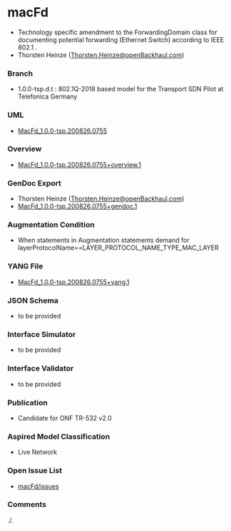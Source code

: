 # macFd
- Technology specific amendment to the ForwardingDomain class for documenting potential forwarding (Ethernet Switch) according to IEEE 802.1 .
- Thorsten Heinze (Thorsten.Heinze@openBackhaul.com)

### Branch
- 1.0.0-tsp.d.t : 802.1Q-2018 based model for the Transport SDN Pilot at Telefonica Germany

### UML
- [MacFd_1.0.0-tsp.200826.0755](./MacFd_1.0.0-tsp.200826.0755.zip)

### Overview 
- [MacFd_1.0.0-tsp.200826.0755+overview.1](./MacFd_1.0.0-tsp.200826.0755+overview.1.png)

### GenDoc Export
- Thorsten Heinze (Thorsten.Heinze@openBackhaul.com)
- [MacFd_1.0.0-tsp.200826.0755+gendoc.1](./MacFd_1.0.0-tsp.200826.0755+gendoc.1.docx)

### Augmentation Condition
- When statements in Augmentation statements demand for layerProtocolName==LAYER_PROTOCOL_NAME_TYPE_MAC_LAYER

### YANG File
- [MacFd_1.0.0-tsp.200826.0755+yang.1](./MacFd_1.0.0-tsp.200826.0755+yang.1.zip)

### JSON Schema
- to be provided

### Interface Simulator
- to be provided

### Interface Validator
- to be provided

### Publication
- Candidate for ONF TR-532 v2.0

### Aspired Model Classification
- Live Network

### Open Issue List
- [macFd/issues](../../issues)

### Comments
./.
